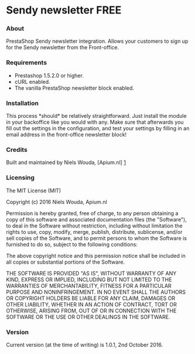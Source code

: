 # Sendy newsletter FREE

### About

PrestaShop Sendy newsletter integration. Allows your customers to sign up for the Sendy newsletter from the Front-office.

### Requirements

* Prestashop 1.5.2.0 or higher.
* cURL enabled.
* The vanilla PrestaShop newsletter block enabled.

### Installation

This process \*should\* be relatively straightforward. Just install the module in your backoffice like you would with any. Make sure that afterwards you fill out the settings in the configuration, and test your settings by filling in an email address in the front-office newsletter block!

### Credits

Built and maintained by Niels Wouda, [Apium.nl] [1]

### Licensing

The MIT License (MIT)

Copyright (c) 2016 Niels Wouda, Apium.nl

Permission is hereby granted, free of charge, to any person obtaining a copy of this software and associated documentation files (the "Software"), to deal in the Software without restriction, including without limitation the rights to use, copy, modify, merge, publish, distribute, sublicense, and/or sell copies of the Software, and to permit persons to whom the Software is furnished to do so, subject to the following conditions:

The above copyright notice and this permission notice shall be included in all copies or substantial portions of the Software.

THE SOFTWARE IS PROVIDED "AS IS", WITHOUT WARRANTY OF ANY KIND, EXPRESS OR IMPLIED, INCLUDING BUT NOT LIMITED TO THE WARRANTIES OF MERCHANTABILITY, FITNESS FOR A PARTICULAR PURPOSE AND NONINFRINGEMENT. IN NO EVENT SHALL THE AUTHORS OR COPYRIGHT HOLDERS BE LIABLE FOR ANY CLAIM, DAMAGES OR OTHER LIABILITY, WHETHER IN AN ACTION OF CONTRACT, TORT OR OTHERWISE, ARISING FROM, OUT OF OR IN CONNECTION WITH THE SOFTWARE OR THE USE OR OTHER DEALINGS IN THE SOFTWARE.

### Version
Current version (at the time of writing) is 1.0.1, 2nd October 2016.

[1]:  http://www.apium.nl

